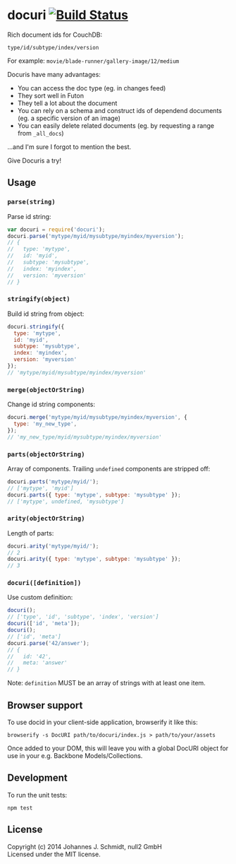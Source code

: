 # docuri [![Build Status](https://travis-ci.org/jo/docuri.svg?branch=master)](https://travis-ci.org/jo/docuri)
Rich document ids for CouchDB:

```
type/id/subtype/index/version
```

For example: `movie/blade-runner/gallery-image/12/medium`

Docuris have many advantages:
* You can access the doc type (eg. in changes feed)
* They sort well in Futon
* They tell a lot about the document
* You can rely on a schema and construct ids of dependend documents (eg. a specific version of an image)
* You can easily delete related documents (eg. by requesting a range from `_all_docs`)
 
...and I'm sure I forgot to mention the best.

Give Docuris a try!

## Usage

### `parse(string)`
Parse id string:
```js
var docuri = require('docuri');
docuri.parse('mytype/myid/mysubtype/myindex/myversion');
// {
//   type: 'mytype',
//   id: 'myid',
//   subtype: 'mysubtype',
//   index: 'myindex',
//   version: 'myversion'
// }
```

### `stringify(object)`
Build id string from object:
```js
docuri.stringify({
  type: 'mytype',
  id: 'myid',
  subtype: 'mysubtype',
  index: 'myindex',
  version: 'myversion'
});
// 'mytype/myid/mysubtype/myindex/myversion'
```

### `merge(objectOrString)`
Change id string components:
```js
docuri.merge('mytype/myid/mysubtype/myindex/myversion', {
  type: 'my_new_type',
});
// 'my_new_type/myid/mysubtype/myindex/myversion'
```

### `parts(objectOrString)`
Array of components. Trailing `undefined` components are stripped off:
```js
docuri.parts('mytype/myid/');
// ['mytype', 'myid']
docuri.parts({ type: 'mytype', subtype: 'mysubtype' });
// ['mytype', undefined, 'mysubtype']
```

### `arity(objectOrString)`
Length of parts:
```js
docuri.arity('mytype/myid/');
// 2 
docuri.arity({ type: 'mytype', subtype: 'mysubtype' });
// 3
```

### `docuri([definition])`
Use custom definition:
```js
docuri();
// ['type', 'id', 'subtype', 'index', 'version']
docuri(['id', 'meta']);
docuri();
// ['id', 'meta']
docuri.parse('42/answer');
// {
//   id: '42',
//   meta: 'answer'
// }
```
Note: `definition` MUST be an array of strings with at least one item.


## Browser support
To use docid in your client-side application, browserify it like this:

```shell
browserify -s DocURI path/to/docuri/index.js > path/to/your/assets

```
Once added to your DOM, this will leave you with a global DocURI object for use
in your e.g.  Backbone Models/Collections.

## Development
To run the unit tests:
```shell
npm test
```

## License
Copyright (c) 2014 Johannes J. Schmidt, null2 GmbH   
Licensed under the MIT license.

